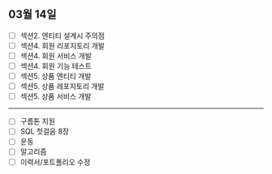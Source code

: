 ## 03월 14일

- [ ] 섹션2. 엔티티 설계시 주의점
- [ ] 섹션4. 회원 리포지토리 개발
- [ ] 섹션4. 회원 서비스 개발
- [ ] 섹션4. 회원 기능 테스트
- [ ] 섹션5. 상품 엔티티 개발
- [ ] 섹션5. 상품 레포지토리 개발
- [ ] 섹션5. 상품 서비스 개발

---

- [ ] 구름톤 지원
- [ ] SQL 첫걸음 8장
- [ ] 운동
- [ ] 알고리즘
- [ ] 이력서/포트폴리오 수정
